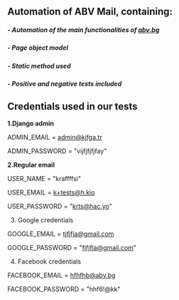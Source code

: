 ## Automation of ABV Mail, containing:

##### - Automation of the main functionalities of [abv.bg](https://www.abv.bg/)
##### - Page object model 
##### - Static method used
##### - Positive and negative tests included



## Credentials used in our tests

**1.Django admin**
 
ADMIN_EMAIL = <admin@kjfga.tr>

ADMIN_PASSWORD = "vijfjfjfjfay"

**2.Regular email** 

USER_NAME = "kraffffsi"

USER_EMAIL = <k+tests@h.kio>

USER_PASSWORD = "krts@hac.yo"

3. Google credentials

GOOGLE_EMAIL = <tjfjfja@gmail.com>

GOOGLE_PASSWORD = "fjfjfla@gmail.com"

4. Facebook credentials

FACEBOOK_EMAIL = <hfhfhb@abv.bg>

FACEBOOK_PASSWORD = "hhf6!@kk"
